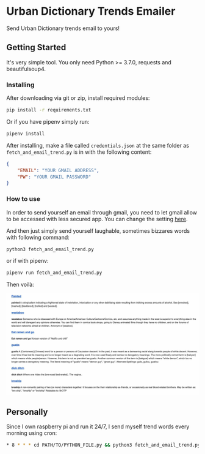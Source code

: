 # Urban Dictionary Trends Emailer

Send Urban Dictionary trends email to yours!

## Getting Started

It's very simple tool. You only need Python >= 3.7.0, requests and beautifulsoup4.

### Installing

After downloading via git or zip, install required modules:

```bash
pip install -r requirements.txt
```

Or if you have pipenv simply run:

```bash
pipenv install
```

After installing, make a file called `credentials.json` at the same folder as `fetch_and_email_trend.py` is in with the following content:

```json
{
    "EMAIL": "YOUR GMAIL ADDRESS",
    "PW": "YOUR GMAIL PASSWORD"
}
```

### How to use

In order to send yourself an email through gmail, you need to let gmail allow to be accessed with less secured app. You can change the setting [here](https://myaccount.google.com/lesssecureapps).

And then just simply send yourself laughable, sometimes bizzares words with following command:

```bash
python3 fetch_and_email_trend.py
```

or if with pipenv:

```bash
pipenv run fetch_and_email_trend.py
```

Then voilà:

![email](./image.jpg)

## Personally

Since I own raspberry pi and run it 24/7, I send myself trend words every morning using cron:

```bash
* 8 * * * cd PATH/TO/PYTHON_FILE.py && python3 fetch_and_email_trend.py # Add it to your crontab
```

